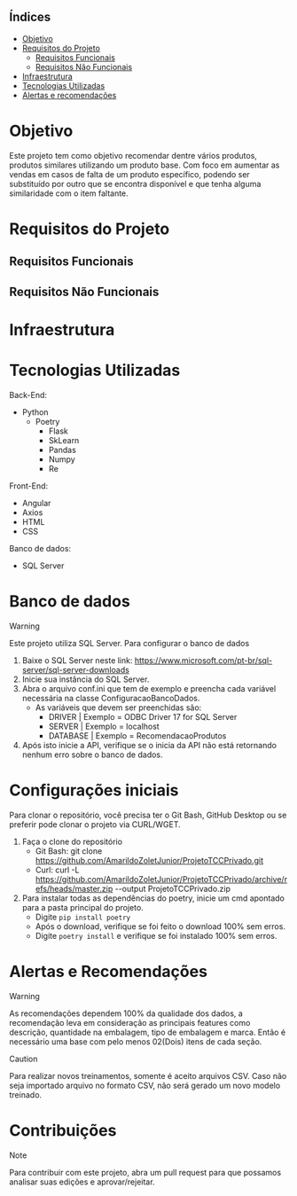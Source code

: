 ## Índices
* [Objetivo](#Objetivo)
* [Requisitos do Projeto](#RequisitosdoProjeto)
  *  [Requisitos Funcionais](#RequisitosFuncionais)
  *  [Requisitos Não Funcionais](#RequisitosNãoFuncionais) 
* [Infraestrutura](#Infraestrutura)
* [Tecnologias Utilizadas](#TecnologiasUtilizadas)
* [Alertas e recomendações](#AlertaseRecomendações)


# Objetivo
Este projeto tem como objetivo recomendar dentre vários produtos, produtos similares utilizando um produto base. Com foco em aumentar as vendas em casos de falta de um produto específico, podendo ser substituído por outro que se encontra disponível e que tenha alguma similaridade com o item faltante.


# Requisitos do Projeto
## Requisitos Funcionais

## Requisitos Não Funcionais


# Infraestrutura

# Tecnologias Utilizadas
Back-End:
  * Python
    * Poetry
      * Flask
      * SkLearn
      * Pandas
      * Numpy
      * Re
     
      
Front-End:
 * Angular
 * Axios
 * HTML
 * CSS

   
Banco de dados:
  * SQL Server


  # Banco de dados
  > [!WARNING]
  > Este projeto utiliza SQL Server. Para configurar o banco de dados
  1. Baixe o SQL Server neste link: https://www.microsoft.com/pt-br/sql-server/sql-server-downloads
  2. Inicie sua instância do SQL Server.
  3. Abra o arquivo conf.ini que tem de exemplo e preencha cada variável necessária na classe ConfiguracaoBancoDados.
     * As variáveis que devem ser preenchidas são:
       * DRIVER | Exemplo = ODBC Driver 17 for SQL Server
       * SERVER | Exemplo = localhost
       * DATABASE | Exemplo = RecomendacaoProdutos
  5. Após isto inicie a API, verifique se o inicia da API não está retornando nenhum erro sobre o banco de dados.
  

# Configurações iniciais
Para clonar o repositório, você precisa ter o Git Bash, GitHub Desktop ou se preferir pode clonar o projeto via CURL/WGET.

1. Faça o clone do repositório
    * Git Bash: git clone https://github.com/AmarildoZoletJunior/ProjetoTCCPrivado.git
    * Curl: curl -L https://github.com/AmarildoZoletJunior/ProjetoTCCPrivado/archive/refs/heads/master.zip --output ProjetoTCCPrivado.zip
2. Para instalar todas as dependências do poetry, inicie um cmd apontado para a pasta principal do projeto.
    * Digite `pip install poetry`
    * Após o download, verifique se foi feito o download 100% sem erros.
    * Digite `poetry install` e verifique se foi instalado 100% sem erros.

# Alertas e Recomendações
> [!WARNING]
> As recomendações dependem 100% da qualidade dos dados, a recomendação leva em consideração as principais features como descrição, quantidade na embalagem, tipo de embalagem e marca. Então é necessário uma base com pelo menos 02(Dois) itens de cada seção.

> [!CAUTION]
> Para realizar novos treinamentos, somente é aceito arquivos CSV. Caso não seja importado arquivo no formato CSV, não será gerado um novo modelo treinado.

# Contribuições
> [!NOTE]
> Para contribuir com este projeto, abra um pull request para que possamos analisar suas edições e aprovar/rejeitar.

